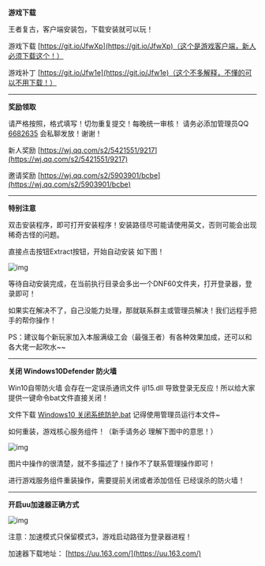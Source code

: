 **游戏下载**

王者复古，客户端安装包，下载安装就可以玩！

游戏下载 [https://git.io/JfwXp](https://git.io/JfwXp)（这个是游戏客户端，新人必须下载这个！）

游戏补丁 [https://git.io/Jfw1e](https://git.io/Jfw1e)（这个不多解释，不懂的可以不用下载！）

------

**奖励领取**

请严格按照，格式填写！切勿重复提交！每晚统一审核！ 请务必添加管理员QQ [6682635](http://wpa.qq.com/msgrd?v=3&uin=6682635) 会私聊发放！谢谢！

新人奖励 [https://wj.qq.com/s2/5421551/9217](https://wj.qq.com/s2/5421551/9217)

邀请奖励 [https://wj.qq.com/s2/5903901/bcbe](https://wj.qq.com/s2/5903901/bcbe)

------

**特别注意**

双击安装程序，即可打开安装程序！安装路径尽可能请使用英文，否则可能会出现稀奇古怪的问题。

直接点击按钮Extract按钮，开始自动安装 如下图！

![img](https://ae01.alicdn.com/kf/H3fbb92d3786848d5b4caf90b462e4a43b.gif)  

等待自动安装完成，在当前执行目录会多出一个DNF60文件夹，打开登录器，登录即可！

如果实在解决不了，自己没能力处理，那就联系群主或管理员解决！我们远程手把手的帮你操作！

PS：建议每个新玩家加入本服满级工会（最强王者）有各种效果加成，还可以和各大佬一起吹水~~

------

**关闭 Windows10Defender 防火墙**

Win10自带防火墙 会存在一定误杀通讯文件 ijl15.dll 导致登录无反应！所以给大家提供一键命令bat文件直接关闭！

文件下载 [Windows10 关闭系统防护.bat](https://git.io/JfYXS) 记得使用管理员运行本文件~

如何重装，游戏核心服务组件！（新手请务必 理解下图中的意思！）

![img](https://ae01.alicdn.com/kf/H547bafab3d5b481abf2e5a317d474123V.gif)  

图片中操作的很清楚，就不多描述了！操作不了联系管理操作即可！

进行游戏服务组件重装操作，需要提前关闭或者添加信任 已经误杀的防火墙！

------

**开启uu加速器正确方式**

![img](https://ae01.alicdn.com/kf/H4f722ac359a74314a8b120d79a85cf23m.gif) 

注意：加速模式只保留模式3，游戏启动路径为登录器进程！

加速器下载地址： [https://uu.163.com/](https://uu.163.com/)
